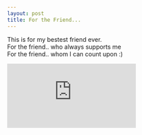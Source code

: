 ```yaml
---
layout: post
title: For the Friend...
---
```


This is for my bestest friend ever. <br/> 
For the friend.. who always supports me <br/>
For the friend.. whom I can count upon :) <br/>

<div class="fluidMedia iframe">
    <iframe src="https://www.youtube.com/watch?v=SbAUzcuvVYc?autoplay=1" frameborder="0"> </iframe>
</div>
